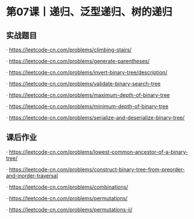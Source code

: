 # 第07课丨递归、泛型递归、树的递归

## 实战题目

· https://leetcode-cn.com/problems/climbing-stairs/

· https://leetcode-cn.com/problems/generate-parentheses/

· https://leetcode-cn.com/problems/invert-binary-tree/description/

· https://leetcode-cn.com/problems/validate-binary-search-tree

· https://leetcode-cn.com/problems/maximum-depth-of-binary-tree

· https://leetcode-cn.com/problems/minimum-depth-of-binary-tree

· https://leetcode-cn.com/problems/serialize-and-deserialize-binary-tree/



## 课后作业

· https://leetcode-cn.com/problems/lowest-common-ancestor-of-a-binary-tree/

· https://leetcode-cn.com/problems/construct-binary-tree-from-preorder-and-inorder-traversal

· https://leetcode-cn.com/problems/combinations/

· https://leetcode-cn.com/problems/permutations/

· https://leetcode-cn.com/problems/permutations-ii/